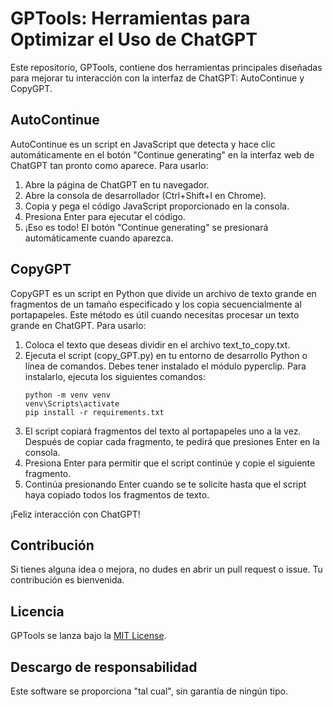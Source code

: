 # GPTools: Herramientas para Optimizar el Uso de ChatGPT

Este repositorio, GPTools, contiene dos herramientas principales diseñadas para mejorar tu interacción con la interfaz de ChatGPT: AutoContinue y CopyGPT.

## AutoContinue

AutoContinue es un script en JavaScript que detecta y hace clic automáticamente en el botón "Continue generating" en la interfaz web de ChatGPT tan pronto como aparece. Para usarlo:

1. Abre la página de ChatGPT en tu navegador.
2. Abre la consola de desarrollador (Ctrl+Shift+I en Chrome).
3. Copia y pega el código JavaScript proporcionado en la consola.
4. Presiona Enter para ejecutar el código.
5. ¡Eso es todo! El botón "Continue generating" se presionará automáticamente cuando aparezca.

## CopyGPT

CopyGPT es un script en Python que divide un archivo de texto grande en fragmentos de un tamaño especificado y los copia secuencialmente al portapapeles. Este método es útil cuando necesitas procesar un texto grande en ChatGPT. Para usarlo:

1. Coloca el texto que deseas dividir en el archivo text_to_copy.txt.
2. Ejecuta el script (copy_GPT.py) en tu entorno de desarrollo Python o línea de comandos. Debes tener instalado el módulo pyperclip. Para instalarlo, ejecuta los siguientes comandos:
    ```
    python -m venv venv
    venv\Scripts\activate
    pip install -r requirements.txt
    ```
3. El script copiará fragmentos del texto al portapapeles uno a la vez. Después de copiar cada fragmento, te pedirá que presiones Enter en la consola.
4. Presiona Enter para permitir que el script continúe y copie el siguiente fragmento.
5. Continúa presionando Enter cuando se te solicite hasta que el script haya copiado todos los fragmentos de texto.

¡Feliz interacción con ChatGPT!

## Contribución

Si tienes alguna idea o mejora, no dudes en abrir un pull request o issue. Tu contribución es bienvenida.

## Licencia

GPTools se lanza bajo la [MIT License](LICENSE).

## Descargo de responsabilidad

Este software se proporciona "tal cual", sin garantía de ningún tipo.